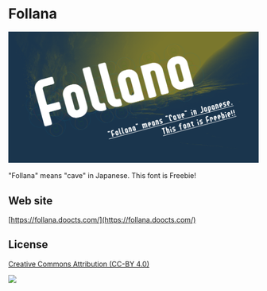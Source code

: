 # Follana

![](https://github.com/moroi/follana-font/blob/main/img/ogp.png)

"Follana" means "cave" in Japanese.
This font is Freebie!

## Web site

[https://follana.doocts.com/](https://follana.doocts.com/)

## License

[Creative Commons Attribution (CC-BY 4.0)](http://creativecommons.org/licenses/by/4.0/)

[![](https://i.creativecommons.org/l/by/4.0/88x31.png)](https://creativecommons.org/licenses/by/4.0/)
